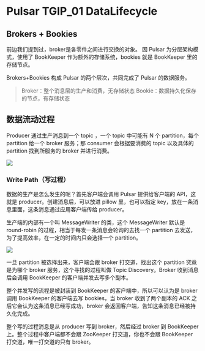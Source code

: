 # Pulsar TGIP_01 DataLifecycle
## Brokers + Bookies
前边我们提到过，broker是各零件之间进行交换的对象。
因 Pulsar 为分层架构模式，使用了 BookKeeper 作为额外的存储系统，bookies 就是 BookKeeper 里的存储节点。

Brokers+Bookies 构成 Pulsar 的两个层次，共同完成了 Pulsar 的数据服务。

> Broker：整个消息层的生产和消费，无存储状态 
> Bookie：数据持久化保存的节点，有存储状态

## 数据流动过程
Producer 通过生产消息到一个 topic ，一个 topic 中可能有 N 个 partition，每个 partition 给一个 broker 服务；那 consumer 会根据要消费的 topic 以及具体的 partition 找到所服务的 broker 并进行消费。

![](https://mmbiz.qpic.cn/mmbiz_png/vOensVS3icTqib3ibLSStAkvJHBdxdGoES8SqwTvJFGKkd6jtB9dDp2kibQElQicL7AIEvTnibZKAGP3bY7Ejl4CZhIw/640?wx_fmt=png&tp=webp&wxfrom=5&wx_lazy=1&wx_co=1)

### Write Path（写过程）
数据的生产是怎么发生的呢？首先客户端会调用 Pulsar 提供给客户端的 API，这就是 producer。创建消息后，可以放进 pillow 里，也可以指定 key，放在一条消息里面，这条消息通过应用客户端传给 producer。

生产端的内部有一个叫 MessageWriter 的类，这个 MessageWriter 默认是 round-robin 的过程，相当于每发一条消息会轮询的去找一个 partition 去发送，为了提高效率，在一定的时间内只会选择一个 partition。

![](https://mmbiz.qpic.cn/mmbiz_png/vOensVS3icTqib3ibLSStAkvJHBdxdGoES8Zac099svN3QMrGRCWNfutg67V4aKcm9lBN63fZ5ibGhNhgdlHicGMibEA/640?wx_fmt=png&tp=webp&wxfrom=5&wx_lazy=1&wx_co=1)

一旦 partition 被选择出来，客户端会跟 broker 打交道，找出这个 partition 究竟是为哪个 broker 服务，这个寻找的过程叫做 Topic Discovery。Broker 收到消息后会调用 BookKeeper 的客户端并发去写多个副本。

整个并发写的流程是被封装到 BookKeeper 的客户端中，所以可以认为是 broker 调用 BookKeeper 的客户端去写 bookies，当 broker 收到了两个副本的 ACK 之后它会认为这条消息已经写成功，broker 会返回客户端，告知这条消息已经被持久化完成。

整个写的过程消息是从 producer 写到 broker，然后经过 broker 到 BookKeeper 上。整个过程中客户端都不会跟 ZooKeeper 打交道，你也不会跟 BookKeeper 打交道，唯一打交道的只有 broker。


